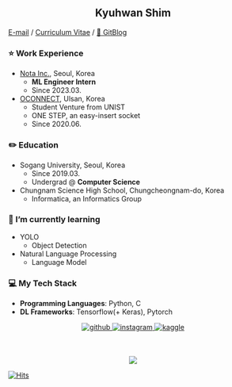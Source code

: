 ## <div align="center">Kyuhwan Shim </div>  

[E-mail](mailto:skh7343@cnsh.hs.kr) / [Curriculum Vitae](https://underthelights.github.io/cv.pdf)
/ [📄 GitBlog](https://underthelights.github.io)  

### ⭐️ Work Experience
- [Nota Inc.](https://nota.ai), Seoul, Korea
    - **ML Engineer Intern**
    - Since 2023.03.
- [OCONNECT](https://oconnect.kr), Ulsan, Korea
    - Student Venture from UNIST
    - ONE STEP, an easy-insert socket
    - Since 2020.06.

### ✏️ Education 
- Sogang University, Seoul, Korea 
    - Since 2019.03.
    - Undergrad @ **Computer Science**
- Chungnam Science High School, Chungcheongnam-do, Korea
    - Informatica, an Informatics Group

### 🌱 I’m currently learning
- YOLO
    - Object Detection
- Natural Language Processing
    - Language Model


### 💻 My Tech Stack
- **Programming Languages**: Python, C
- **DL Frameworks**: Tensorflow(+ Keras), Pytorch

<!-- - **Infrastructures**: Docker, Kubernetes, GCP, AWS, Kubeflow -->

<div align="center">
<a href="https://github.com/underthelights" target="_blank">
<img src=https://img.shields.io/badge/github-%2324292e.svg?&style=for-the-badge&logo=github&logoColor=white alt=github style="margin-bottom: 5px;" />
</a>
<a href="https://instagram.com/s.kyuhwn" target="_blank">
<img src=https://img.shields.io/badge/instagram-%23000000.svg?&style=for-the-badge&logo=instagram&logoColor=white alt=instagram style="margin-bottom: 5px;" />
</a>
<a href="https://www.kaggle.com/underthelights" target="_blank">
<img src=https://img.shields.io/badge/kaggle-%2344BAE8.svg?&style=for-the-badge&logo=kaggle&logoColor=white alt=kaggle style="margin-bottom: 5px;" />
</a>  
</div>  

​    

<div align='center'> <img src="http://mazassumnida.wtf/api/v2/generate_badge?boj=skh7343"></div>  

   [![Hits](https://hits.seeyoufarm.com/api/count/incr/badge.svg?url=https%3A%2F%2Fgithub.com%2Funderthelights&count_bg=%2361625C&title_bg=%23000000&icon=lighthouse.svg&icon_color=%23E7E7E7&title=hits&edge_flat=true)](https://hits.seeyoufarm.com)
